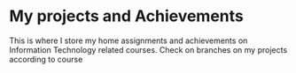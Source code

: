 # My projects and Achievements
This is where I store my home assignments and achievements on Information Technology related courses. Check on branches on my projects according to course
